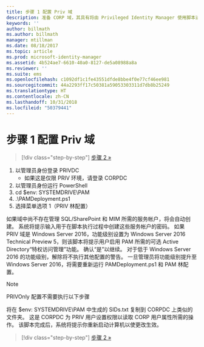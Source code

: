 ```yaml
---
title: 步骤 1 配置 Priv 域
description: 准备 CORP 域，其具有将由 Privileged Identity Manager 使用脚本进行管理的现有标识或新标识
keywords: ''
author: billmath
ms.author: billmath
manager: mtillman
ms.date: 08/18/2017
ms.topic: article
ms.prod: microsoft-identity-manager
ms.assetid: 4b524ae7-6610-40a0-8127-de5a08988a8a
ms.reviewer: ''
ms.suite: ems
ms.openlocfilehash: c1092df1c1fe43551dfde8bbe4f0e77cf46ee981
ms.sourcegitcommit: 44a2293ff17c50381a59053303311d7db8b25249
ms.translationtype: HT
ms.contentlocale: zh-CN
ms.lasthandoff: 10/31/2018
ms.locfileid: "50379441"
---
```

# <a name="step-1-configuring-the-priv-domain"></a>步骤 1 配置 Priv 域

> [!div class="step-by-step"]
> [步骤 2 »](sp1-step2-configuring-corp-domain.md)

1. 以管理员身份登录 PRIVDC
   * 如果这是仅限 PRIV 环境，请登录 CORPDC
2. 以管理员身份运行 PowerShell
3. cd $env: SYSTEMDRIVE\PAM
4. .\PAMDeployment.ps1
5. 选择菜单选项 1（PRIV 林配置）


如果域中尚不存在管理 SQL/SharePoint 和 MIM 所需的服务帐户，将会自动创建。 系统将提示输入用于在脚本执行过程中创建这些服务帐户的密码。
如果 PRIV 域是 Windows Server 2016，功能级别设置为 Windows Server 2016 Technical Preview 5，则该脚本将提示用户启用 PAM 所需的可选 Active Directory“特权访问管理”功能。 确认“是”以继续。
对于低于 Windows Server 2016 的功能级别，解除将不执行其他配置的警告。 一旦管理员将功能级别提升至 Windows Server 2016，将需要重新运行 PAMDeployment.ps1 和 PAM 林配置。

>[!NOTE]
>PRIVOnly 配置不需要执行以下步骤

将在 $env: SYSTEMDRIVE\PAM 中生成的 SIDs.txt 复制到 CORPDC 上类似的文件夹。 这是 CORPDC 为 PRIV 用户设置权限以读取 CORP 用户属性所需的操作。
该脚本完成后，系统将提示你重新启动计算机以使更改生效。

> [!div class="step-by-step"]
> [步骤 2 »](sp1-step2-configuring-corp-domain.md)
